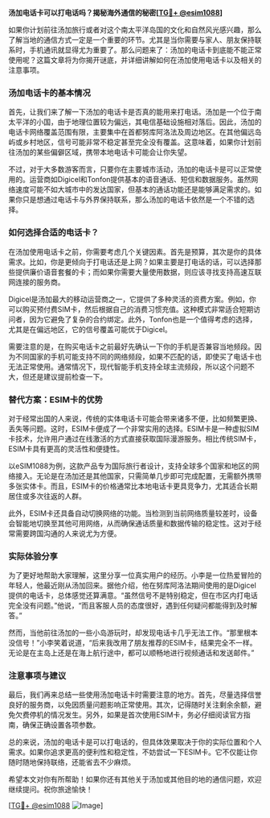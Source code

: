 **汤加电话卡可以打电话吗？揭秘海外通信的秘密[[TG💪+ @esim1088](https://t.me/s/esim1088)]**

如果你计划前往汤加旅行或者对这个南太平洋岛国的文化和自然风光感兴趣，那么了解当地的通信方式一定是一个重要的环节。尤其是当你需要与家人、朋友保持联系时，手机通讯就显得尤为重要了。那么问题来了：汤加的电话卡到底能不能正常使用呢？这篇文章将为你揭开谜底，并详细讲解如何在汤加使用电话卡以及相关的注意事项。

### 汤加电话卡的基本情况

首先，让我们来了解一下汤加的电话卡是否真的能用来打电话。汤加是一个位于南太平洋的小国，由于地理位置较为偏远，其电信基础设施相对落后。因此，汤加的电话卡网络覆盖范围有限，主要集中在首都努库阿洛法及周边地区。在其他偏远岛屿或乡村地区，信号可能非常不稳定甚至完全没有覆盖。这意味着，如果你计划前往汤加的某些偏僻区域，携带本地电话卡可能会让你失望。

不过，对于大多数游客而言，只要你在主要城市活动，汤加的电话卡是可以正常使用的。运营商如Digicel和Tonfon提供基本的语音通话、短信和数据服务。虽然网络速度可能不如大城市中的发达国家，但基本的通话功能还是能够满足需求的。如果你只是想通过电话卡与外界保持联系，那么汤加的电话卡依然是一个不错的选择。

### 如何选择合适的电话卡？

在汤加使用电话卡之前，你需要考虑几个关键因素。首先是预算，其次是你的具体需求。比如，你是更倾向于打电话还是上网？如果主要是打电话的话，可以选择那些提供廉价语音套餐的卡；而如果你需要大量使用数据，则应该寻找支持高速互联网连接的服务商。

Digicel是汤加最大的移动运营商之一，它提供了多种灵活的资费方案。例如，你可以购买预付费SIM卡，然后根据自己的消费习惯充值。这种模式非常适合短期访问者，因为它避免了复杂的合约绑定。此外，Tonfon也是一个值得考虑的选择，尤其是在偏远地区，它的信号覆盖可能优于Digicel。

需要注意的是，在购买电话卡之前最好先确认一下你的手机是否兼容当地频段。因为不同国家的手机可能支持不同的网络频段，如果不匹配的话，即使买了电话卡也无法正常使用。通常情况下，现代智能手机支持全球主流频段，所以这个问题不大，但还是建议提前检查一下。

### 替代方案：ESIM卡的优势

对于经常出国的人来说，传统的实体电话卡可能会带来诸多不便，比如频繁更换、丢失等问题。这时，ESIM卡便成了一个非常实用的选择。ESIM卡是一种虚拟SIM卡技术，允许用户通过在线激活的方式直接获取国际漫游服务。相比传统SIM卡，ESIM卡具有更高的灵活性和便捷性。

以eSIM1088为例，这款产品专为国际旅行者设计，支持全球多个国家和地区的网络接入。无论是在汤加还是其他国家，只需简单几步即可完成配置，无需额外携带多张实体卡。而且，ESIM卡的价格通常比本地电话卡更具竞争力，尤其适合长期居住或多次往返的人群。

此外，ESIM卡还具备自动切换网络的功能。当检测到当前网络质量较差时，设备会智能地切换至其他可用网络，从而确保通话质量和数据传输的稳定性。这对于经常需要跨国沟通的人来说尤为方便。

### 实际体验分享

为了更好地帮助大家理解，这里分享一位真实用户的经历。小李是一位热爱冒险的年轻人，他最近刚从汤加回来。据他介绍，他在努库阿洛法期间使用的是Digicel提供的电话卡，总体感觉还算满意。“虽然信号不是特别稳定，但在市区内打电话完全没有问题。”他说，“而且客服人员的态度很好，遇到任何疑问都能得到及时解答。”

然而，当他前往汤加的一些小岛游玩时，却发现电话卡几乎无法工作。“那里根本没信号！”小李笑着说道，“后来我改用了朋友推荐的ESIM卡，结果完全不一样。无论是在主岛上还是在海上航行途中，都可以顺畅地进行视频通话和发送邮件。”

### 注意事项与建议

最后，我们再来总结一些使用汤加电话卡时需要注意的地方。首先，尽量选择信誉良好的服务商，以免因质量问题影响正常使用。其次，记得随时关注剩余余额，避免欠费停机的情况发生。另外，如果是首次使用ESIM卡，务必仔细阅读官方指南，确保正确设置各项参数。

总的来说，汤加的电话卡是可以打电话的，但具体效果取决于你的实际位置和个人需求。如果你追求更高的便利性和稳定性，不妨尝试一下ESIM卡。它不仅能让你随时随地保持联络，还能省去不少麻烦。

希望本文对你有所帮助！如果你还有其他关于汤加或其他目的地的通信问题，欢迎继续提问。祝你旅途愉快！

[[TG💪+ @esim1088](https://t.me/s/esim1088) ![Image](https://i.postimg.cc/4NQfJmqS/Snipaste-2025-05-13-00-14-12.png)]